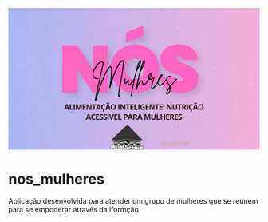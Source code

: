 ![Nós mulheres](nos_mulheres.jpeg)
# nos_mulheres
Aplicação desenvolvida para atender um grupo de mulheres que se reúnem para se empoderar através da iformção
